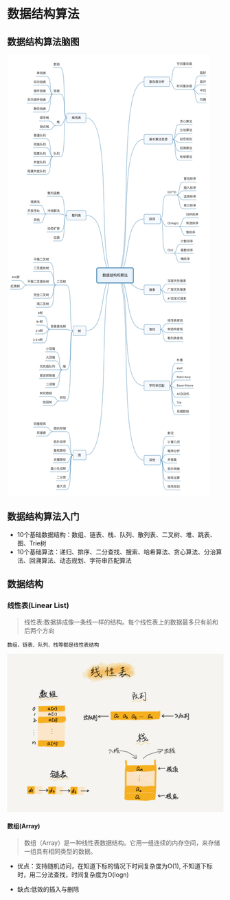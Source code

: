 # 数据结构算法

## 数据结构算法脑图

![数据结构算法脑图](./resource/数据结构算法脑图.jpg)

## 数据结构算法入门

* 10个基础数据结构：数组、链表、栈、队列、散列表、二叉树、堆、跳表、图、Trie树
* 10个基础算法：递归、排序、二分查找、搜索、哈希算法、贪心算法、分治算法、回溯算法、动态规划、字符串匹配算法

## 数据结构

### 线性表(Linear List)

> 线性表:数据排成像一条线一样的结构。每个线性表上的数据最多只有前和后两个方向

    数组，链表、队列、栈等都是线性表结构
![常见线性表](./resource/常见线性表.jpg)

#### 数组(Array)

> 数组（Array）是一种线性表数据结构。它用一组连续的内存空间，来存储一组具有相同类型的数据。

* 优点：支持随机访问，在知道下标的情况下时间复杂度为O(1), 不知道下标时，用二分法查找，时间复杂度为O(logn)

* 缺点:低效的插入与删除
